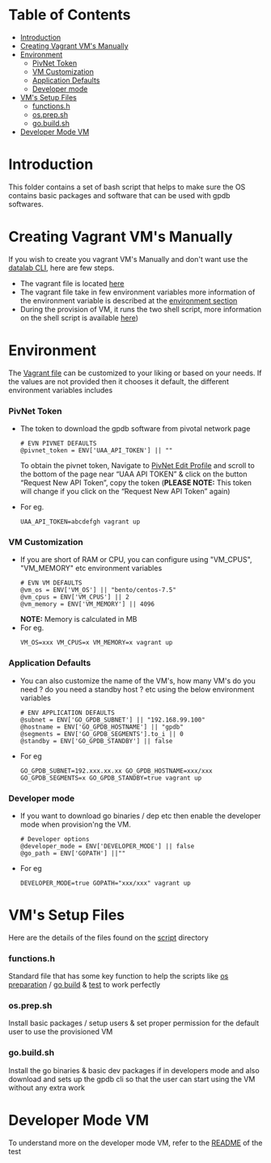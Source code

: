 Table of Contents
=================

   * [Introduction](#introduction)
   * [Creating Vagrant VM's Manually](#creating-vagrant-vms-manually)
   * [Environment](#environment)
        * [PivNet Token](#pivnet-token)
        * [VM Customization](#vm-customization)
        * [Application Defaults](#application-defaults)
        * [Developer mode](#developer-mode)
   * [VM's Setup Files](#vms-setup-files)
        * [functions.h](#functionsh)
        * [os.prep.sh](#osprepsh)
        * [go.build.sh](#gobuildsh)
   * [Developer Mode VM](#developer-mode-vm)

# Introduction

This folder contains a set of bash script that helps to make sure the OS contains basic packages and software that can be used with gpdb softwares.

# Creating Vagrant VM's Manually

If you wish to create you vagrant VM's Manually and don't want use the [datalab CLI](https://github.com/pivotal-gss/go-gpdb/blob/master/datalab/README.md), here are few steps.
+ The vagrant file is located [here](https://github.com/pivotal-gss/go-gpdb/blob/master/Vagrantfile)
+ The vagrant file take in few environment variables more information of the environment variable is described at the [environment section](https://github.com/pivotal-gss/go-gpdb/blob/master/scripts/README.md#environment)
+ During the provision of VM, it runs the two shell script, more information on the shell script is available [here](https://github.com/pivotal-gss/go-gpdb/blob/master/scripts/README.md##vms-setup-files))

# Environment

The [Vagrant file](https://github.com/pivotal-gss/go-gpdb/blob/master/Vagrantfile) can be customized to your liking or based on your needs. If the values are not provided then it chooses it default, the different environment variables includes

### PivNet Token

+ The token to download the gpdb software from pivotal network page
    ```
    # EVN PIVNET DEFAULTS
    @pivnet_token = ENV['UAA_API_TOKEN'] || ""
    ```
    To obtain the pivnet token, Navigate to [PivNet Edit Profile](https://network.pivotal.io/users/dashboard/edit-profile) and scroll to the bottom of the page near “UAA API TOKEN” & click on the button “Request New API Token”, copy the token (**PLEASE NOTE:** This token will change if you click on the “Request New API Token” again)

+ For eg.
    ```
    UAA_API_TOKEN=abcdefgh vagrant up
    ```

### VM Customization 

+ If you are short of RAM or CPU, you can configure using "VM_CPUS", "VM_MEMORY" etc environment variables
    ```
    # EVN VM DEFAULTS
    @vm_os = ENV['VM_OS'] || "bento/centos-7.5"
    @vm_cpus = ENV['VM_CPUS'] || 2
    @vm_memory = ENV['VM_MEMORY'] || 4096
    ```
    **NOTE:** Memory is calculated in MB
+ For eg.
    ```
    VM_OS=xxx VM_CPUS=x VM_MEMORY=x vagrant up
    ```

### Application Defaults
+ You can also customize the name of the VM's, how many VM's do you need ? do you need a standby host ? etc using the below environment variables
    ```
    # ENV APPLICATION DEFAULTS
    @subnet = ENV['GO_GPDB_SUBNET'] || "192.168.99.100"
    @hostname = ENV['GO_GPDB_HOSTNAME'] || "gpdb"
    @segments = ENV['GO_GPDB_SEGMENTS'].to_i || 0
    @standby = ENV['GO_GPDB_STANDBY'] || false
    ```
+ For eg
    ```
    GO_GPDB_SUBNET=192.xxx.xx.xx GO_GPDB_HOSTNAME=xxx/xxx GO_GPDB_SEGMENTS=x GO_GPDB_STANDBY=true vagrant up
    ```

### Developer mode
+ If you want to download go binaries / dep etc then enable the developer mode when provision'ng the VM.
    ```
    # Developer options
    @developer_mode = ENV['DEVELOPER_MODE'] || false
    @go_path = ENV['GOPATH'] ||""
    ```
+ For eg
    ```
    DEVELOPER_MODE=true GOPATH="xxx/xxx" vagrant up
    ```
    
# VM's Setup Files

Here are the details of the files found on the [script](https://github.com/pivotal-gss/go-gpdb/tree/master/scripts) directory

### functions.h

Standard file that has some key function to help the scripts like [os preparation](https://github.com/pivotal-gss/go-gpdb/blob/master/scripts/os.prep.sh) / [go build](https://github.com/pivotal-gss/go-gpdb/blob/master/scripts/go.build.sh) & [test](https://github.com/pivotal-gss/go-gpdb/tree/master/test) to work perfectly

### os.prep.sh

Install basic packages / setup users & set proper permission for the default user to use the provisioned VM

### go.build.sh

Install the go binaries & basic dev packages if in developers mode and also download and sets up the gpdb cli so that the user can start using the VM without any extra work

# Developer Mode VM

To understand more on the developer mode VM, refer to the [README](https://github.com/pivotal-gss/go-gpdb/blob/master/test/README.md) of the test